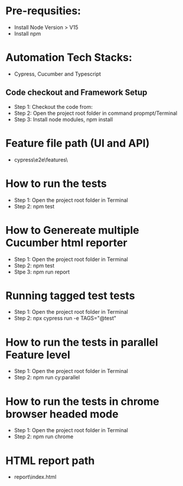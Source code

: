 # Pre-requsities:

- Install Node Version > V15
- Install npm

# Automation Tech Stacks:

- Cypress, Cucumber and Typescript

## Code checkout and Framework Setup

- Step 1: Checkout the code from: <giturl>
- Step 2: Open the project root folder in command propmpt/Terminal
- Step 3: Install node modules, npm install

# Feature file path (UI and API)

- cypress\e2e\features\

# How to run the tests

- Step 1: Open the project root folder in Terminal
- Step 2: npm test

# How to Genereate multiple Cucumber html reporter

- Step 1: Open the project root folder in Terminal
- Step 2: npm test
- Stpe 3: npm run report

# Running tagged test tests

- Step 1: Open the project root folder in Terminal
- Step 2: npx cypress run -e TAGS="@test"

# How to run the tests in parallel Feature level

- Step 1: Open the project root folder in Terminal
- Step 2: npm run cy:parallel

# How to run the tests in chrome browser headed mode

- Step 1: Open the project root folder in Terminal
- Step 2: npm run chrome

# HTML report path

- report\index.html